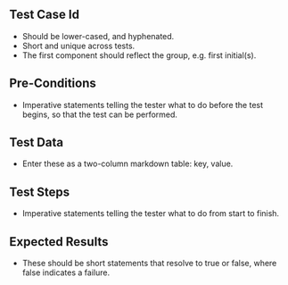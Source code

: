 ## Test Case Id

* Should be lower-cased, and hyphenated.
* Short and unique across tests.
* The first component should reflect the group, e.g. first initial(s).

## Pre-Conditions

* Imperative statements telling the tester what to do before the test begins, so that the test can be performed.

## Test Data

* Enter these as a two-column markdown table: key, value.

## Test Steps

* Imperative statements telling the tester what to do from start to finish.

## Expected Results

* These should be short statements that resolve to true or false, where false indicates a failure.
